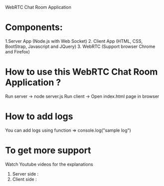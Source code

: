 WebRTC Chat Room Application

Components: 
=============
1.Server App (Node.js with Web Socket)
2. Client App (HTML, CSS, BootStrap, Javascript and JQuery)
3. WebRTC (Support browser Chrome and Firefox)

How to use this WebRTC Chat Room Application ?
==============================================
Run server 
 -> node server.js
Run client
 -> Open index.html page in browser

 How to add logs
 ===============
 You can add logs using function => console.log("sample log")

To get more support
===================
Watch Youtube videos for the explanations
1. Server side :
2. Client side :  

